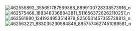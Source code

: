 ![462555893_355651787569368_8899100728338573916_n](https://github.com/user-attachments/assets/bc43c39f-9061-4625-b189-ae26b5f8139b)
![462575468_1883480368843811_5116563726262110257_n](https://github.com/user-attachments/assets/c3ce79f8-dfc0-43b0-84ee-20eb28fc2911)
![462561980_1241924953514979_8250531457355728813_n](https://github.com/user-attachments/assets/8080d3d0-06fc-4c17-a70f-00c6c61713d2)
![462563221_883035230584846_8857574627451089581_n](https://github.com/user-attachments/assets/ca35b641-06a2-4d62-9502-d37f44ea0cb0)
